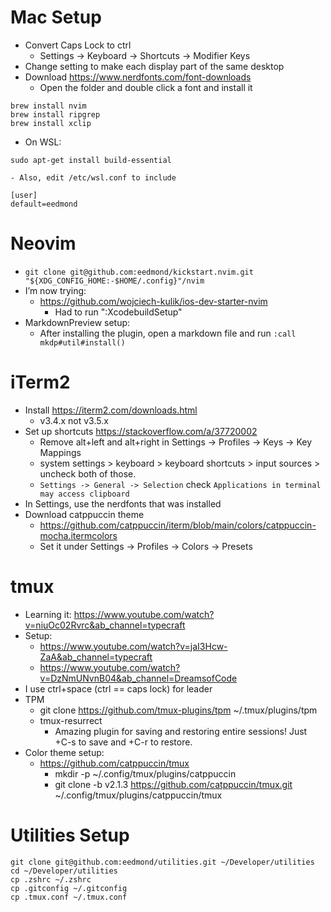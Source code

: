 # Mac Setup

- Convert Caps Lock to ctrl
    - Settings -> Keyboard -> Shortcuts -> Modifier Keys
- Change setting to make each display part of the same desktop
- Download https://www.nerdfonts.com/font-downloads
    - Open the folder and double click a font and install it
```shell
brew install nvim
brew install ripgrep
brew install xclip
```
- On WSL:
```shell
sudo apt-get install build-essential
```
    - Also, edit /etc/wsl.conf to include
```
[user]
default=eedmond
```

# Neovim
- `git clone git@github.com:eedmond/kickstart.nvim.git "${XDG_CONFIG_HOME:-$HOME/.config}"/nvim`
- I’m now trying:
    - https://github.com/wojciech-kulik/ios-dev-starter-nvim
        - Had to run ":XcodebuildSetup"
- MarkdownPreview setup:
    - After installing the plugin, open a markdown file and run `:call mkdp#util#install()`

# iTerm2
- Install https://iterm2.com/downloads.html
    - v3.4.x not v3.5.x
- Set up shortcuts https://stackoverflow.com/a/37720002
    - Remove alt+left and alt+right in Settings -> Profiles -> Keys -> Key Mappings
    - system settings > keyboard > keyboard shortcuts > input sources > uncheck both of those.
    - `Settings -> General -> Selection` check `Applications in terminal may access clipboard`
- In Settings, use the nerdfonts that was installed
- Download catppuccin theme
    - https://github.com/catppuccin/iterm/blob/main/colors/catppuccin-mocha.itermcolors
    - Set it under Settings -> Profiles -> Colors -> Presets

# tmux
- Learning it: https://www.youtube.com/watch?v=niuOc02Rvrc&ab_channel=typecraft
- Setup:
    - https://www.youtube.com/watch?v=jaI3Hcw-ZaA&ab_channel=typecraft
    - https://www.youtube.com/watch?v=DzNmUNvnB04&ab_channel=DreamsofCode
- I use ctrl+space (ctrl == caps lock) for leader
- TPM
    - git clone https://github.com/tmux-plugins/tpm ~/.tmux/plugins/tpm
    - tmux-resurrect
        - Amazing plugin for saving and restoring entire sessions! Just <leader>+C-s to save and <leader>+C-r to restore.
- Color theme setup:
    - https://github.com/catppuccin/tmux
        - mkdir -p ~/.config/tmux/plugins/catppuccin
        - git clone -b v2.1.3 https://github.com/catppuccin/tmux.git ~/.config/tmux/plugins/catppuccin/tmux

# Utilities Setup
```shell
git clone git@github.com:eedmond/utilities.git ~/Developer/utilities
cd ~/Developer/utilities
cp .zshrc ~/.zshrc
cp .gitconfig ~/.gitconfig
cp .tmux.conf ~/.tmux.conf
```
